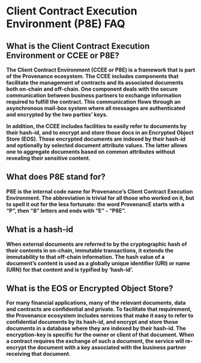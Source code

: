 # Client Contract Execution Environment \(P8E\) FAQ

## **What is the Client Contract Execution Environment or CCEE or P8E?** <a id="what-is-the-client-contract-execution-environment-or-ccee-or-p-8-e"></a>

**The Client Contract Environment \(CCEE or P8E\) is a framework that is part of the Provenance ecosystem. The CCEE includes components that facilitate the management of contracts and its associated documents both on-chain and off-chain. One component deals with the secure communication between business partners to exchange information required to fulfill the contract. This communication flows through an asynchronous mail-box system where all messages are authenticated and encrypted by the two parties’ keys.**

**In addition, the CCEE includes facilities to easily refer to documents by their hash-id, and to encrypt and store those docs in an Encrypted Object Store \(EOS\). Those encrypted documents are indexed by their hash-id and optionally by selected document attribute values. The latter allows one to aggregate documents based on common attributes without revealing their sensitive content.**

## **What does P8E stand for?**

**P8E is the internal code name for Provenance’s Client Contract Execution Environment. The abbreviation is trivial for all those who worked on it, but to spell it out for the less fortunate: the word ProvenancE starts with a “P”, then “8” letters and ends with “E” - “P8E”.**

## **What is a hash-id** <a id="what-does-p-8-e-stand-for"></a>

**When external documents are referred to by the cryptographic hash of their contents in on-chain, immutable transactions, it extends the immutability to that off-chain information. The hash value of a document’s content is used as a globally unique identifier \(URI\) or name \(URN\) for that content and is typified by ‘hash-id’.**

## **What is the EOS or Encrypted Object Store?**

**For many financial applications, many of the relevant documents, data and contracts are confidential and private. To facilitate that requirement, the Provenance ecosystem includes services that make it easy to refer to confidential documents by its hash-id, and encrypt and store those documents in a database where they are indexed by their hash-id. The encryption-key is specific for the owner or client of that document. When a contract requires the exchange of such a document, the service will re-encrypt the document with a key associated with the business partner receiving that document.**







